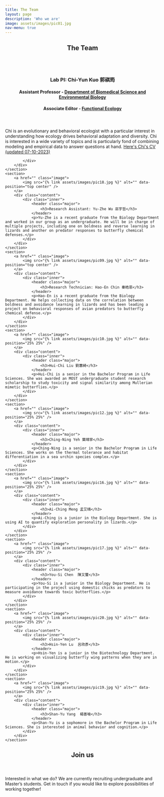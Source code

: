 ```yaml
---
title: The Team
layout: page
description: 'Who we are'
image: assets/images/pic01.jpg
nav-menu: true
---
```


<!-- Main -->
<div id="main">

<!-- One -->
<section id="one">
	<div class="inner">
		<header class="major">
			<h2>The Team</h2>
		</header>
	</div>
</section>

<!-- Two -->
<section id="two" class="spotlights">
	<section>
		<a href="" class="image">
			<img src="{% link assets/images/pic08.jpg %}" alt="" data-position="center center" />
		</a>
		<div class="content">
			<div class="inner">
				<header class="major">
					<h3>Lab PI: Chi-Yun Kuo 郭祺筠</h3>
					<h4>Assistant Professor - <a href= "https://biology.kmu.edu.tw/index.php/zh-tw/">Department of Biomedical Science and Environmental Biology</a></h4>
					<h4>Associate Editor - <a href= "https://besjournals.onlinelibrary.wiley.com/journal/13652435">Functional Ecology</a></h4>
				</header>
				<p>Chi is an evolutionary and behavioral ecologist with a particular interest in understanding how ecology drives behavioral adaptation and diversity. Chi is interested in a wide variety of topics and is particularly fond of combining modeling and empirical data to answer questions at hand. <a href= "https://drive.google.com/file/d/1J-aO0KYP73m6H789f57RB5p7ExLR9blQ/view?usp=share_link">Here's Chi's CV (updated 07-10-2023)</a></p>
				
			</div>
		</div>
	</section>
	<section>
		<a href="" class="image">
			<img src="{% link assets/images/pic18.jpg %}" alt="" data-position="top center" />
		</a>
		<div class="content">
			<div class="inner">
				<header class="major">
					<h3>Research Assistant: Yu-Zhe Wu 巫宇哲</h3>
				</header>
				<p>Yu-Zhe is a recent graduate from the Biology Department and worked in our group as an undergraduate. He will be in charge of multiple projects, including one on boldness and reverse learning in lizards and another on predator responses to butterfly chemical defenses.</p>
			</div>
		</div>
	</section>
	<section>
		<a href="" class="image">
			<img src="{% link assets/images/pic09.jpg %}" alt="" data-position="top center" />
		</a>
		<div class="content">
			<div class="inner">
				<header class="major">
					<h3>Research Technician: Hao-En Chin 秦皓恩</h3>
				</header>
				<p>Hao-En is a recent graduate from the Biology Department. He helps collecting data on the correlation between boldness and avoidance learning in lizards and has been leading a project on behavioral responses of avian predators to butterfly chemical defense.</p>
			</div>
		</div>
	</section>
	<section>
		<a href="" class="image">
			<img src="{% link assets/images/pic10.jpg %}" alt="" data-position="25% 25%" />
		</a>
		<div class="content">
			<div class="inner">
				<header class="major">
					<h3>Hui-Chi Liu 劉蕙綺</h3>
				</header>
				<p>Hui-Chi is a senior in the Bachelor Program in Life Sciences. She was awarded an MOST undergraduate student research scholarship to study toxicity and signal similarity among Mullerian mimetic butterflies.</p>
			</div>
		</div>
	</section>
	<section>
		<a href="" class="image">
			<img src="{% link assets/images/pic12.jpg %}" alt="" data-position="25% 25%" />
		</a>
		<div class="content">
			<div class="inner">
				<header class="major">
					<h3>Ching-Ning Yeh 葉晴寧</h3>
				</header>
				<p>Ching-Ning is a senior in the Bachelor Program in Life Sciences. She works on the thermal tolerance and habitat differentiation in a sea urchin species complex.</p>
			</div>
		</div>
	</section>
	<section>
		<a href="" class="image">
			<img src="{% link assets/images/pic16.jpg %}" alt="" data-position="25% 25%" />
		</a>
		<div class="content">
			<div class="inner">
				<header class="major">
					<h3>Ai-Ching Meng 孟艾晴</h3>
				</header>
				<p>Ai-Ching is a junior in the Biology Department. She is using AI to quantify exploration personality in lizards.</p>
			</div>
		</div>
	</section>
	<section>
		<a href="" class="image">
			<img src="{% link assets/images/pic17.jpg %}" alt="" data-position="25% 25%" />
		</a>
		<div class="content">
			<div class="inner">
				<header class="major">
					<h3>You-Si Chen  陳又璽</h3>
				</header>
				<p>You-Si is a junior in the Biology Department. He is participating in the project using domestic chicks as predators to measure avoidance towards toxic butterflies.</p>
			</div>
		</div>
	</section>
	<section>
		<a href="" class="image">
			<img src="{% link assets/images/pic20.jpg %}" alt="" data-position="25% 25%" />
		</a>
		<div class="content">
			<div class="inner">
				<header class="major">
					<h3>Hsin-Yen Lu  呂欣彥</h3>
				</header>
				<p>Hsin-Yen is a junior in the Biotechnology Department. He is working on visualizing butterfly wing patterns when they are in motion.</p>
			</div>
		</div>
	</section>			
	<section>
		<a href="" class="image">
			<img src="{% link assets/images/pic19.jpg %}" alt="" data-position="25% 25%" />
		</a>
		<div class="content">
			<div class="inner">
				<header class="major">
					<h3>Shan-Yu Yang  楊善喻</h3>
				</header>
				<p>Shan-Yu is a sophomore in the Bachelor Program in Life Sciences. She is interested in animal behavior and cognition.</p>
			</div>
		</div>
	</section>			
</section>

<!-- Three -->
<section id="three">
	<div class="inner">
		<header class="major">
			<h2>Join us</h2>
		</header>
		<p>Interested in what we do? We are currently recruiting undergraduate and Master’s students. Get in touch if you would like to explore possibilities of working together!</p>
	</div>
</section>

</div>
